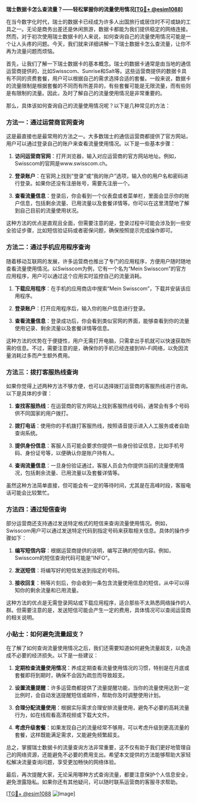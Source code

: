 **瑞士数据卡怎么查流量？——轻松掌握你的流量使用情况[[TG💪+ @esim1088](https://t.me/s/esim1088)]**

在当今数字化时代，瑞士的数据卡已经成为许多人出国旅行或居住时不可或缺的工具之一。无论是商务出差还是休闲旅游，数据卡都能为我们提供稳定的网络连接。然而，对于初次使用瑞士数据卡的人来说，如何查询自己的流量使用情况可能是一个让人头疼的问题。今天，我们就来详细讲解一下瑞士数据卡怎么查流量，让你不再为流量问题而烦恼。

首先，让我们了解一下瑞士数据卡的基本概念。瑞士的数据卡通常是由当地的通信运营商提供的，比如Swisscom、Sunrise和Salt等。这些运营商提供的数据卡具有不同的资费套餐，用户可以根据自己的需求选择合适的套餐。一般来说，数据卡的流量限制是根据套餐的不同而有所差异的，有些套餐可能是无限流量，而有些则是有限制的流量。因此，及时了解自己的流量使用情况是非常重要的。

那么，具体该如何查询自己的流量使用情况呢？以下是几种常见的方法：

### 方法一：通过运营商官网查询

这是最直接也是最常用的方法之一。大多数瑞士的通信运营商都提供了官方网站，用户可以通过登录自己的账户来查看流量使用情况。以下是一些基本步骤：

1. **访问运营商官网**：打开浏览器，输入对应运营商的官方网站地址。例如，Swisscom的官网是www.swisscom.ch。
   
2. **登录账户**：在官网上找到“登录”或“我的账户”选项，输入你的用户名和密码进行登录。如果你还没有注册账号，需要先注册一个。

3. **查看流量信息**：登录后，你会看到一个仪表盘或者菜单栏，里面会显示你的账户信息，包括剩余流量、已用流量以及套餐详情等。你可以在这里清楚地了解到自己目前的流量使用状况。

这种方法的优点是直观且全面，但需要注意的是，登录过程中可能会涉及到一些安全验证步骤，比如短信验证码或者密保问题，确保按照提示完成操作即可。

### 方法二：通过手机应用程序查询

随着移动互联网的发展，许多运营商也推出了专门的应用程序，方便用户随时随地查看流量使用情况。以Swisscom为例，它有一个名为“Mein Swisscom”的官方应用程序，用户可以通过这个应用实时监控自己的流量消耗。

1. **下载应用程序**：在手机的应用商店中搜索“Mein Swisscom”，下载并安装该应用程序。

2. **登录账户**：打开应用程序后，输入你的账户信息进行登录。

3. **查看流量信息**：登录成功后，你会看到类似官网的界面，能够查看到你的流量使用记录、剩余流量以及套餐详情等信息。

这种方法的优势在于便捷性，用户无需打开电脑，只需拿出手机就可以快速获取所需的信息。不过，需要注意的是，确保你的手机已经连接到Wi-Fi网络，以免因流量消耗过多而产生额外费用。

### 方法三：拨打客服热线查询

如果你觉得上述两种方法不够方便，也可以选择拨打运营商的客服热线进行咨询。以下是具体的步骤：

1. **查找客服热线**：在运营商的官方网站上找到客服热线号码，通常会有多个号码供不同国家的用户拨打。

2. **拨打电话**：使用你的手机拨打客服热线，按照语音提示进入人工服务或者自助查询系统。

3. **提供身份信息**：客服人员可能会要求你提供一些身份验证信息，比如手机号码、身份证号等，以便确认你是账户持有人。

4. **查询流量信息**：一旦身份验证通过，客服人员会为你提供当前的流量使用情况，包括剩余流量、已用流量以及套餐详情等。

虽然这种方法简单直接，但可能会有一定的等待时间，尤其是在高峰时段，客服电话可能会比较繁忙。

### 方法四：通过短信查询

部分运营商还支持通过发送特定格式的短信来查询流量使用情况。例如，Swisscom用户可以通过发送特定代码到指定号码来获取相关信息。具体的操作步骤如下：

1. **编写短信内容**：根据运营商提供的说明，编写正确的短信内容。例如，Swisscom的短信查询代码可能是“INFO”。

2. **发送短信**：将编写好的短信发送到指定的号码。

3. **接收回复**：稍等片刻后，你会收到一条包含流量使用信息的短信，从中可以得知你的剩余流量和已用流量。

这种方法的优点是无需登录网站或下载应用程序，适合那些不太熟悉网络操作的人群。但需要注意的是，发送短信可能会产生一定的费用，具体情况可以查阅运营商的相关说明。

### 小贴士：如何避免流量超支？

在了解了如何查询流量使用情况之后，我们还需要知道如何避免流量超支，以免造成不必要的经济损失。以下是一些建议：

1. **定期检查流量使用情况**：养成定期查看流量使用情况的习惯，特别是在月底或套餐即将到期时，确保不会因为疏忽而导致超支。

2. **设置流量提醒**：许多运营商都提供了流量提醒功能，当你的流量使用达到一定比例时，会自动发送提醒短信或邮件，帮助你及时调整使用计划。

3. **合理分配流量使用**：根据实际需求合理安排流量使用，避免不必要的高耗流量行为，如在线观看高清视频或下载大文件。

4. **考虑升级套餐**：如果发现自己的流量经常不够用，可以考虑升级到更高流量的套餐，这样既能满足需求，又能避免频繁超支。

总之，掌握瑞士数据卡的流量查询方法非常重要，这不仅有助于我们更好地管理自己的网络资源，还能避免不必要的费用支出。希望本文提供的方法能够帮助大家轻松解决流量查询问题，享受更加畅快的网络体验。

最后，再次提醒大家，无论采用哪种方式查询流量，都要注意保护个人信息安全，避免泄露隐私。如果你还有其他疑问，可以随时联系运营商的客服寻求帮助。

[[TG💪+ @esim1088](https://t.me/s/esim1088) ![Image](https://i.postimg.cc/4NQfJmqS/Snipaste-2025-05-13-00-14-12.png)]
